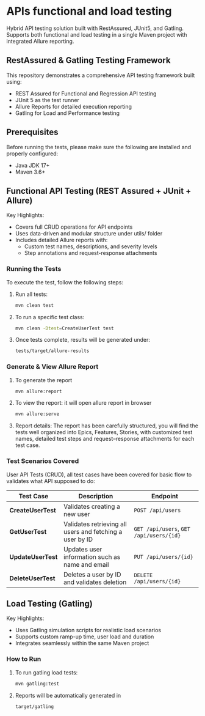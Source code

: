 # APIs functional and load testing
Hybrid API testing solution built with RestAssured, JUnit5, and Gatling. Supports both functional and load testing in a single Maven project with integrated Allure reporting.

## RestAssured & Gatling Testing Framework
This repository demonstrates a comprehensive API testing framework built using:
* REST Assured for Functional and Regression API testing 
* JUnit 5 as the test runner 
* Allure Reports for detailed execution reporting 
* Gatling for Load and Performance testing

## Prerequisites
Before running the tests, please make sure the following are installed and properly configured:
* Java JDK 17+
* Maven 3.6+

## Functional API Testing (REST Assured + JUnit + Allure)
Key Highlights:
* Covers full CRUD operations for API endpoints 
* Uses data-driven and modular structure under utils/ folder 
* Includes detailed Allure reports with:
  * Custom test names, descriptions, and severity levels 
  * Step annotations and request-response attachments

### Running the Tests

To execute the test, follow the following steps:
1. Run all tests:
    ```bash
   mvn clean test
    ```
2. To run a specific test class:
    ```bash
   mvn clean -Dtest=CreateUserTest test
    ```
3. Once tests complete, results will be generated under:
    ```bash
   tests/target/allure-results
    ```

### Generate & View Allure Report
1. To generate the report
    ```bash
    mvn allure:report
    ```
2. To view the report: it will open allure report in browser
    ```bash
    mvn allure:serve
    ```
3. Report details: The report has been carefully structured, you will find the tests well organized into Epics, Features, Stories, with customized test names, detailed test steps and request–response attachments for each test case.

### Test Scenarios Covered

User API Tests (CRUD), all test cases have been covered for basic flow to validates what API supposed to do:

| Test Case          | Description                                              | Endpoint                                |
| ------------------ | -------------------------------------------------------- | --------------------------------------- |
| **CreateUserTest** | Validates creating a new user                            | `POST /api/users`                       |
| **GetUserTest**    | Validates retrieving all users and fetching a user by ID | `GET /api/users`, `GET /api/users/{id}` |
| **UpdateUserTest** | Updates user information such as name and email          | `PUT /api/users/{id}`                   |
| **DeleteUserTest** | Deletes a user by ID and validates deletion              | `DELETE /api/users/{id}`                |

## Load Testing (Gatling)
Key Highlights:
* Uses Gatling simulation scripts for realistic load scenarios 
* Supports custom ramp-up time, user load and duration 
* Integrates seamlessly within the same Maven project

### How to Run
1. To run gatling load tests:
    ```bash
   mvn gatling:test
    ```
2. Reports will be automatically generated in
    ```bash
   target/gatling
    ```
